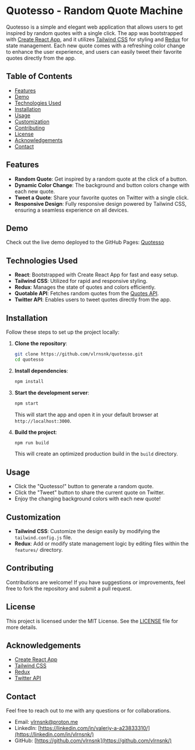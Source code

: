 # Quotesso - Random Quote Machine

Quotesso is a simple and elegant web application that allows users to get inspired by random quotes with a single click. The app was bootstrapped with [Create React App](https://reactjs.org/docs/create-a-new-react-app.html), and it utilizes [Tailwind CSS](https://tailwindcss.com/) for styling and [Redux](https://redux.js.org/) for state management. Each new quote comes with a refreshing color change to enhance the user experience, and users can easily tweet their favorite quotes directly from the app.

## Table of Contents

- [Features](#features)
- [Demo](#demo)
- [Technologies Used](#technologies-used)
- [Installation](#installation)
- [Usage](#usage)
- [Customization](#customization)
- [Contributing](#contributing)
- [License](#license)
- [Acknowledgements](#acknowledgements)
- [Contact](#contact)

## Features

- **Random Quote**: Get inspired by a random quote at the click of a button.
- **Dynamic Color Change**: The background and button colors change with each new quote.
- **Tweet a Quote**: Share your favorite quotes on Twitter with a single click.
- **Responsive Design**: Fully responsive design powered by Tailwind CSS, ensuring a seamless experience on all devices.

## Demo

Check out the live demo deployed to the GitHub Pages: [Quotesso](https://vlrnsnk.github.io/quotesso/)

## Technologies Used

- **React**: Bootstrapped with Create React App for fast and easy setup.
- **Tailwind CSS**: Utilized for rapid and responsive styling.
- **Redux**: Manages the state of quotes and colors efficiently.
- **Quotable API**: Fetches random quotes from the [Quotes API](https://github.com/well300/quotes-api).
- **Twitter API**: Enables users to tweet quotes directly from the app.

## Installation

Follow these steps to set up the project locally:

1. **Clone the repository**:
   ```bash
   git clone https://github.com/vlrnsnk/quotesso.git
   cd quotesso
   ```

2. **Install dependencies**:
   ```bash
   npm install
   ```

3. **Start the development server**:
   ```bash
   npm start
   ```
   This will start the app and open it in your default browser at `http://localhost:3000`.

4. **Build the project**:
   ```bash
   npm run build
   ```
   This will create an optimized production build in the `build` directory.

## Usage

- Click the "Quotesso!" button to generate a random quote.
- Click the "Tweet" button to share the current quote on Twitter.
- Enjoy the changing background colors with each new quote!

## Customization

- **Tailwind CSS**: Customize the design easily by modifying the `tailwind.config.js` file.
- **Redux**: Add or modify state management logic by editing files within the `features/` directory.

## Contributing

Contributions are welcome! If you have suggestions or improvements, feel free to fork the repository and submit a pull request.

## License

This project is licensed under the MIT License. See the [LICENSE](LICENSE) file for more details.

## Acknowledgements

- [Create React App](https://reactjs.org/docs/create-a-new-react-app.html)
- [Tailwind CSS](https://tailwindcss.com/)
- [Redux](https://redux.js.org/)
- [Twitter API](https://developer.twitter.com/en/docs/twitter-api)

## Contact

Feel free to reach out to me with any questions or for collaborations.

- Email: [vlrnsnk\@proton.me](mailto:vlrnsnk@proton.me?subject=Quotesso)
- LinkedIn: [https://linkedin.com/in/valeriy-a-a23833310/](https://linkedin.com/in/vlrnsnk/)
- GitHub: [https://github.com/vlrnsnk](https://github.com/vlrnsnk/)
